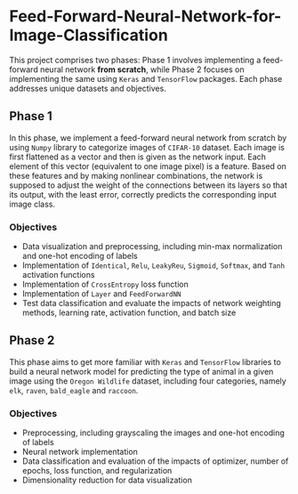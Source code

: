 # Feed-Forward-Neural-Network-for-Image-Classification
This project comprises two phases: Phase 1 involves implementing a feed-forward neural network **from scratch**, while Phase 2 focuses on implementing the same using `Keras` and `TensorFlow` packages. Each phase addresses unique datasets and objectives.

## Phase 1
In this phase, we implement a feed-forward neural network from scratch by using `Numpy` library to categorize images of `CIFAR-10` dataset. Each image is first flattened as a vector and then is given as the network input. Each element of this vector (equivalent to one image pixel) is a feature. Based on these features and by making nonlinear combinations, the network is supposed to adjust the weight of the connections between its layers so that its output, with the least error, correctly predicts the corresponding input image class.
### Objectives
- Data visualization and preprocessing, including min-max normalization and one-hot encoding of labels
- Implementation of `Identical`, `Relu`, `LeakyReu`, `Sigmoid`, `Softmax`, and `Tanh` activation functions
- Implementation of `CrossEntropy` loss function
- Implementation of `Layer` and `FeedForwardNN`
- Test data classification and evaluate the impacts of network weighting methods, learning rate, activation function, and batch size


## Phase 2
This phase aims to get more familiar with `Keras` and `TensorFlow` libraries to build a neural network model for predicting the type of animal in a given image using the `Oregon Wildlife` dataset, including four categories, namely `elk`, `raven`, `bald_eagle` and `raccoon`.
### Objectives
- Preprocessing, including grayscaling the images and one-hot encoding of labels
- Neural network implementation
- Data classification and evaluation of the impacts of optimizer, number of epochs, loss function, and regularization
- Dimensionality reduction for data visualization

